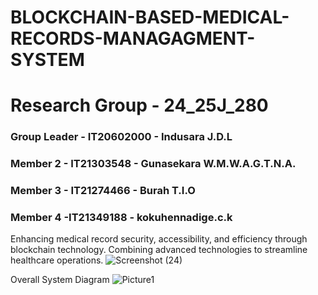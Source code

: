 # BLOCKCHAIN-BASED-MEDICAL-RECORDS-MANAGAGMENT-SYSTEM

# Research Group - 24_25J_280
### Group Leader - IT20602000 - Indusara J.D.L
### Member 2 -  IT21303548 - Gunasekara W.M.W.A.G.T.N.A. 
### Member 3 - IT21274466 - Burah T.I.O 
### Member 4 -IT21349188 - kokuhennadige.c.k

Enhancing medical record security, accessibility, and efficiency through blockchain technology. Combining advanced technologies to streamline healthcare operations.
![Screenshot (24)](https://github.com/user-attachments/assets/fc8140ce-4ec8-49f5-a036-7d7341c082ec)

Overall System Diagram
![Picture1](https://github.com/user-attachments/assets/f7f5dacc-2a4e-4f0d-9875-e973eaaf791b)
